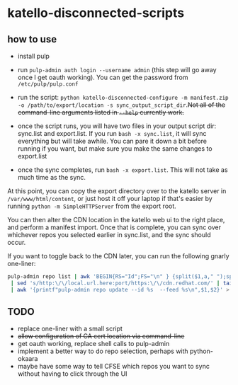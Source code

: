 katello-disconnected-scripts
============================

how to use
----------

* install pulp
* run `pulp-admin auth login --username admin` (this step will go away once I get oauth working). You can get the password from `/etc/pulp/pulp.conf`
* run the script: `python katello-disconnected-configure -m manifest.zip -o /path/to/export/location -s sync_output_script_dir`.<del>Not all of the command-line arguments listed in `--help` currently work.</del>

* once the script runs,  you will have two files in your output script dir: sync.list and export.list. If you run `bash -x sync.list`, it will sync everything but will take awhile. You can pare it down a bit before running if you want, but make sure you make the same changes to export.list
* once the sync completes, run `bash -x export.list`. This will not take as much time as the sync.

At this point, you can copy the export directory over to the katello server in `/var/www/html/content`, or just host it off your laptop if that's easier by running `python -m SimpleHTTPServer` from the export root.

You can then alter the CDN location in the katello web ui to the right place, and perform a manifest import. Once that is complete, you can sync over whichever repos you selected earlier in sync.list, and the sync should occur.

If you want to toggle back to the CDN later, you can run the following gnarly one-liner:
```bash
pulp-admin repo list | awk 'BEGIN{RS="Id";FS="\n" } {split($1,a," ");split($4,b," ");printf"%s\t%s\n",a[1],b[3] }' \
 | sed 's/http:\/\/local.url.here:port/https:\/\/cdn.redhat.com/' | tail -n +2 \
 | awk '{printf"pulp-admin repo update --id %s  --feed %s\n",$1,$2}' > cdn.sh; bash -x cdn.sh
```

TODO
----

* replace one-liner with a small script
* <del>allow configuration of CA cert location via command-line</del>
* get oauth working, replace shell calls to pulp-admin
* implement a better way to do repo selection, perhaps with python-okaara
* maybe have some way to tell CFSE which repos you want to sync without having to click through the UI

 
